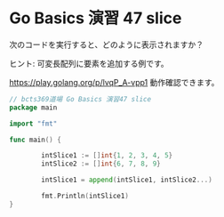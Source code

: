 # Go Basics 演習 47 slice 

次のコードを実行すると、どのように表示されますか？

ヒント: 可変長配列に要素を追加する例です。 

https://play.golang.org/p/lvqP_A-vpp1 動作確認できます。


```go
// bcts369道場 Go Basics 演習47 slice
package main

import "fmt"

func main() {

        intSlice1 := []int{1, 2, 3, 4, 5}
        intSlice2 := []int{6, 7, 8, 9}

        intSlice1 = append(intSlice1, intSlice2...)

        fmt.Println(intSlice1)
}
```
